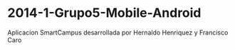 2014-1-Grupo5-Mobile-Android
============================
Aplicacion SmartCampus desarrollada por Hernaldo Henriquez
y Francisco Caro
